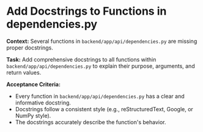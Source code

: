 # Add Docstrings to Functions in dependencies.py

**Context:**
Several functions in `backend/app/api/dependencies.py` are missing proper docstrings.

**Task:**
Add comprehensive docstrings to all functions within `backend/app/api/dependencies.py` to explain their purpose, arguments, and return values.

**Acceptance Criteria:**
- Every function in `backend/app/api/dependencies.py` has a clear and informative docstring.
- Docstrings follow a consistent style (e.g., reStructuredText, Google, or NumPy style).
- The docstrings accurately describe the function's behavior.
